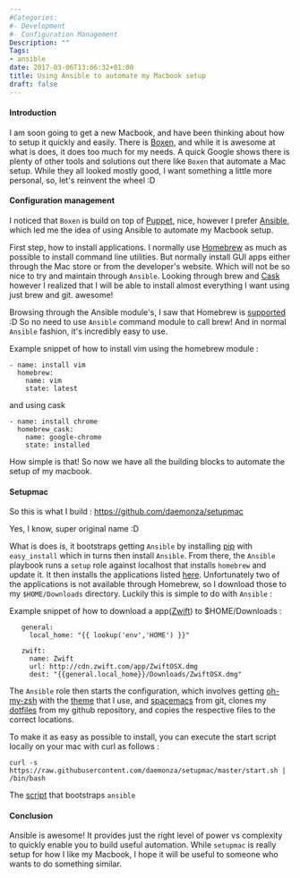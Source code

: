 ```yaml
---
#Categories:
#- Development
#- Configuration Management
Description: ""
Tags:
- ansible 
date: 2017-03-06T13:06:32+01:00
title: Using Ansible to automate my Macbook setup 
draft: false
---
```


#### Introduction

I am soon going to get a new Macbook, and have been thinking about how to setup it quickly and easily.
There is [Boxen](https://github.com/boxen/boxen), and while it is awesome at what is does, it does
too much for my needs. A quick Google shows there is plenty of other tools and solutions out there
like `Boxen` that automate a Mac setup. While they all looked mostly good, I want something a little more
personal, so, let's reinvent the wheel :D

#### Configuration management

I noticed that `Boxen` is build on top of [Puppet](https://puppet.com/), nice, however I prefer
[Ansible](https://www.ansible.com/), which led me the idea of using Ansible to automate my Macbook setup.

First step, how to install applications. I normally use [Homebrew](https://brew.sh/) as much as possible to
install command line utilities. But normally install GUI apps either through the Mac store or from the
developer's website. Which will not be so nice to try and maintain through `Ansible`. Looking through brew
and [Cask](https://caskroom.github.io/) however I realized that I will be able to install almost everything
I want using just brew and git. awesome!

Browsing through the Ansible module's, I saw that Homebrew is [supported](http://docs.ansible.com/ansible/homebrew_module.html) :D
So no need to use `Ansible` command module to call brew! And in normal `Ansible` fashion, it's incredibly easy
to use.

Example snippet of how to install vim using the homebrew module : 

```
- name: install vim 
  homebrew:
    name: vim 
    state: latest
```

and using cask

```
- name: install chrome 
  homebrew_cask:
    name: google-chrome 
    state: installed 
```

How simple is that! So now we have all the building blocks to automate the setup of my macbook.

#### Setupmac

So this is what I build : 
https://github.com/daemonza/setupmac

Yes, I know, super original name :D

What is does is, it bootstraps getting `Ansible` by installing [pip](https://pypi.python.org/pypi/pip) with `easy_install` which in
turns then install `Ansible`. From there, the `Ansible` playbook runs a `setup` role against localhost that installs `homebrew` and update it.
It then installs the applications listed [here](https://raw.githubusercontent.com/daemonza/setupmac/master/roles/setup/vars/main.yml). 
Unfortunately two of the applications is not available through Homebrew, so I download those to my `$HOME/Downloads` directory. Luckily 
this is simple to do with `Ansible` :

Example snippet of how to download a app([Zwift](http://zwift.com/)) to $HOME/Downloads :

```
   general:
     local_home: "{{ lookup('env','HOME') }}"

   zwift:
     name: Zwift
     url: http://cdn.zwift.com/app/ZwiftOSX.dmg
     dest: "{{general.local_home}}/Downloads/ZwiftOSX.dmg"
```

The `Ansible` role then starts the configuration, which involves getting [oh-my-zsh](http://ohmyz.sh/) with the [theme](https://draculatheme.com/)
that I use, and [spacemacs](http://spacemacs.org/) from git, clones my [dotfiles](https://github.com/daemonza/dotfiles) from my github repository,
and copies the respective files to the correct locations.

To make it as easy as possible to install, you can execute the start script locally on your mac with curl as follows : 

```
curl -s https://raw.githubusercontent.com/daemonza/setupmac/master/start.sh | /bin/bash
```

The [script](https://raw.githubusercontent.com/daemonza/setupmac/master/start.sh) that bootstraps `ansible`

#### Conclusion

Ansible is awesome! It provides just the right level of power vs complexity to quickly enable you
to build useful automation. While `setupmac` is really setup for how I like my Macbook, I hope it will be useful
to someone who wants to do something similar.

